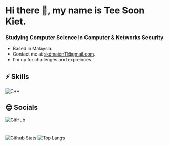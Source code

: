 # Hi there 👋, my name is Tee Soon Kiet.
### Studying Computer Science in Computer & Networks Security
* Based in Malaysia.
* Contact me at skdmaien11@gmail.com.
* I'm up for challenges and expreinces.
## ⚡ Skills
![C++](https://img.shields.io/badge/-C++-00599C?style=flat-square&logo=c)
## 😎 Socials
![GitHub](https://img.shields.io/badge/github-%23121011.svg?style=for-the-badge&logo=github&logoColor=white)
#
![Github Stats](https://github-readme-stats.vercel.app/api?username=DamienTee&count_private=true&show_icons=true&include_all_commits=true)
![Top Langs](https://github-readme-stats.vercel.app/api/top-langs/?username=DamienTee&hide=TeX&layout=compact)

